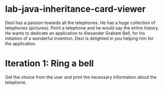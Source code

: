 # lab-java-inheritance-card-viewer

Deol has a passion towards all the telephones. He has a huge collection of telephones (pictures). Point a telephone and he would say the entire history. He wants to dedicate an application to Alexander Graham Bell, for his initiation of a wonderful invention. Deol is delighted in you helping him for the application.

# Iteration 1: Ring a bell
Get the choice from the user and print the necessary information about the telephone.
